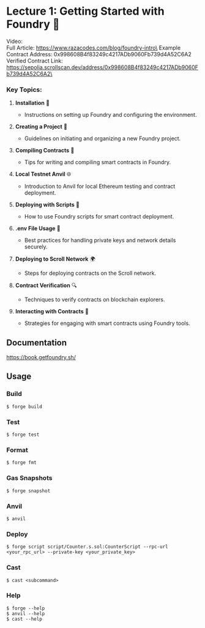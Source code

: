 # Lecture 1: Getting Started with Foundry 🚀

Video:\
Full Article: https://www.razacodes.com/blog/foundry-intro\
Example Contract Address: 0x998608B4f83249c4217ADb9060Fb739d4A52C6A2\
Verified Contract Link: https://sepolia.scrollscan.dev/address/0x998608B4f83249c4217ADb9060Fb739d4A52C6A2\


### Key Topics:

1. **Installation** 🔧
   - Instructions on setting up Foundry and configuring the environment.

2. **Creating a Project** 📁
   - Guidelines on initiating and organizing a new Foundry project.

3. **Compiling Contracts** 📝
   - Tips for writing and compiling smart contracts in Foundry.

4. **Local Testnet Anvil** 🌐
   - Introduction to Anvil for local Ethereum testing and contract deployment.

5. **Deploying with Scripts** 📜
   - How to use Foundry scripts for smart contract deployment.

6. **.env File Usage** 🔐
   - Best practices for handling private keys and network details securely.

7. **Deploying to Scroll Network** 🌍
   - Steps for deploying contracts on the Scroll network.

8. **Contract Verification** 🔍
   - Techniques to verify contracts on blockchain explorers.

9. **Interacting with Contracts** 🤝
   - Strategies for engaging with smart contracts using Foundry tools.

## Documentation

https://book.getfoundry.sh/

## Usage

### Build

```shell
$ forge build
```

### Test

```shell
$ forge test
```

### Format

```shell
$ forge fmt
```

### Gas Snapshots

```shell
$ forge snapshot
```

### Anvil

```shell
$ anvil
```

### Deploy

```shell
$ forge script script/Counter.s.sol:CounterScript --rpc-url <your_rpc_url> --private-key <your_private_key>
```

### Cast

```shell
$ cast <subcommand>
```

### Help

```shell
$ forge --help
$ anvil --help
$ cast --help
```
